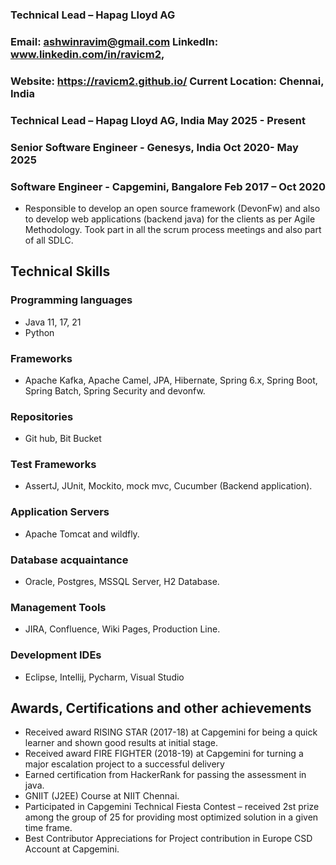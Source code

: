 <!--### Hi there 👋 ,

<!--
**ravicm2/ravicm2** is a ✨ _special_ ✨ repository because its `README.md` (this file) appears on your GitHub profile.

Here are some ideas to get you started:

- 🔭 I’m currently working on ...
- 🌱 I’m currently learning ...
- 👯 I’m looking to collaborate on ...
- 🤔 I’m looking for help with ...
- 💬 Ask me about ...
- 📫 How to reach me: ...
- 😄 Pronouns: ...
- ⚡ Fun fact: ...
-->

### Technical Lead – Hapag Lloyd AG
### Email: ashwinravim@gmail.com LinkedIn: www.linkedin.com/in/ravicm2,
### Website: https://ravicm2.github.io/ Current Location: Chennai, India

### Technical Lead – Hapag Lloyd AG, India May 2025 - Present
### Senior Software Engineer - Genesys, India Oct 2020- May 2025
### Software Engineer - Capgemini, Bangalore Feb 2017 – Oct 2020
  
* Responsible to develop an open source framework (DevonFw) and also to develop web applications (backend java) for the clients as per Agile Methodology. Took part in all the scrum process meetings and also part of all SDLC.

## Technical Skills
### Programming languages	
* Java 11, 17, 21
* Python
### Frameworks	
* Apache Kafka, Apache Camel, JPA, Hibernate, Spring 6.x, Spring Boot, Spring Batch, Spring Security and devonfw.
### Repositories	
* Git hub, Bit Bucket
### Test Frameworks	
* AssertJ, JUnit, Mockito, mock mvc, Cucumber (Backend application).
### Application Servers	
* Apache Tomcat and wildfly.
### Database acquaintance 
* Oracle, Postgres, MSSQL Server, H2 Database.
### Management Tools 	
* JIRA, Confluence, Wiki Pages, Production Line.
### Development IDEs 	
* Eclipse, Intellij, Pycharm, Visual Studio

## Awards, Certifications and other achievements
*	Received award RISING STAR (2017-18) at Capgemini for being a quick learner and shown good results at initial stage.
*	Received award FIRE FIGHTER (2018-19) at Capgemini for turning a major escalation project to a successful delivery
*	Earned certification from HackerRank for passing the assessment in java.
*	GNIIT (J2EE) Course at NIIT Chennai.
*	Participated in Capgemini Technical Fiesta Contest – received 2st prize among the group of 25 for providing most optimized solution in a given time frame.
*	Best Contributor Appreciations for Project contribution in Europe CSD Account at Capgemini.
